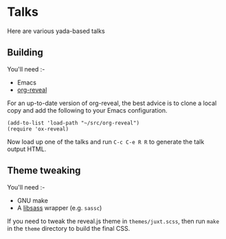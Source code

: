# Talks

Here are various yada-based talks

## Building

You'll need :-

* Emacs
* [org-reveal](https://github.com/yjwen/org-reveal)

For an up-to-date version of org-reveal, the best advice is to clone a
local copy and add the following to your Emacs configuration.

```elisp
(add-to-list 'load-path "~/src/org-reveal")
(require 'ox-reveal)
```

Now load up one of the talks and run `C-c C-e R R` to generate the talk output HTML.

## Theme tweaking

You'll need :-

* GNU make
* A [libsass](http://sass-lang.com/libsass) wrapper (e.g. `sassc`)

If you need to tweak the reveal.js theme in `themes/juxt.scss`, then run
`make` in the `theme` directory to build the final CSS.
